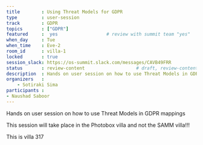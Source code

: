 ```yaml
---
title        : Using Threat Models for GDPR
type         : user-session
track        : GDPR
topics       : ["GDPR"]
featured     :  yes                  # review with summit team "yes"
when_day     : Tue
when_time    : Eve-2
room_id      : villa-1
locked       : true
session_slack: https://os-summit.slack.com/messages/CAVB49FRR
status       : review-content                   # draft, review-content, done
description  : Hands on user session on how to use Threat Models in GDPR mappings
organizers   :
    - Sotiraki Sima
participants :
- Naushad Saboor
---
```


Hands on user session on how to use Threat Models in GDPR mappings

This session will take place in the Photobox villa and not the SAMM villa!!!

This is villa 317

<!--(add intro)

## Topic

(...)

## Target Audience

(...)

## Content

(...)

## References

(...)-->
